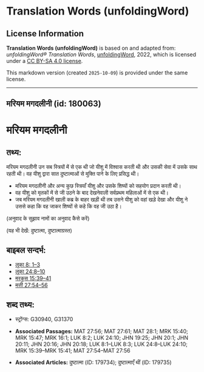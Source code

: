# Translation Words (unfoldingWord)

## License Information

**Translation Words (unfoldingWord)** is based on and adapted from: _unfoldingWord® Translation Words_, [unfoldingWord](https://unfoldingword.org/utw), 2022, which is licensed under a [CC BY-SA 4.0 license](https://creativecommons.org/licenses/by-sa/4.0/legalcode.en).

This markdown version (created `2025-10-09`) is provided under the same license.



--------------------------------

## मरियम मगदलीनी (id: 180063)

मरियम मगदलीनी
=============

तथ्य:
-----

मरियम मगदलीनी उन सब स्त्रियों में से एक थी जो यीशु में विश्वास करती थी और उसकी सेवा में उसके साथ रहती थी। वह यीशु द्वारा सात दुष्टात्माओं से मुक्ति पाने के लिए प्रसिद्ध थी।

* मरियम मगदलीनी और अन्य कुछ स्त्रियाँ यीशु और उसके शिष्यों को सहयोग प्रदान करती थी।
* वह यीशु को मृतकों में से जी उठने के बाद देखनेवाली सर्वप्रथम महिलाओं में से एक थी।
* जब मरियम मगदलीनी खाली कब्र के बाहर खड़ी थी तब उसने यीशु को वहां खड़े देखा और यीशु ने उससे कहा कि वह जाकर शिष्यों से कहे कि वह जी उठा है।

(अनुवाद के सुझाव नामों का अनुवाद कैसे करें)

(यह भी देखें: दुष्टात्मा, दुष्टात्माग्रस्त)

बाइबल सन्दर्भ:
--------------

* [लूका 8: 1–3](https://ref.ly/Luke8:0)
* [लूका 24:8–10](https://ref.ly/Luke24:8-Luke24:10)
* [मरकुस 15:39–41](https://ref.ly/Mark15:39-Mark15:41)
* [मत्ती 27:54–56](https://ref.ly/Matt27:54-Matt27:56)

शब्द तथ्य:
----------

* स्ट्रोंग्स: G30940, G31370

* **Associated Passages:** MAT 27:56; MAT 27:61; MAT 28:1; MRK 15:40; MRK 15:47; MRK 16:1; LUK 8:2; LUK 24:10; JHN 19:25; JHN 20:1; JHN 20:11; JHN 20:16; JHN 20:18; LUK 8:1–LUK 8:3; LUK 24:8–LUK 24:10; MRK 15:39–MRK 15:41; MAT 27:54–MAT 27:56
* **Associated Articles:** दुष्टात्मा (ID: 179734); दुष्टात्माएँ थीं (ID: 179735)

